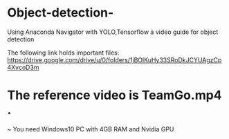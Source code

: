 # Object-detection-
Using Anaconda Navigator with YOLO,Tensorflow a video guide for object detection

The following link holds important files: https://drive.google.com/drive/u/0/folders/1jBOlKuHy33SRoDkJCYUAgzCp4XvcoD3m

# The reference video is TeamGo.mp4 . 
~ You need Windows10 PC with 4GB RAM and Nvidia GPU



